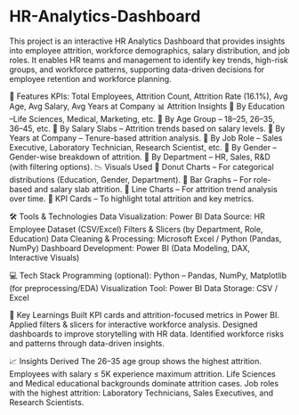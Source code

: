 # HR-Analytics-Dashboard
This project is an interactive HR Analytics Dashboard that provides insights into employee attrition, workforce demographics, salary distribution, and job roles. It enables HR teams and management to identify key trends, high-risk groups, and workforce patterns, supporting data-driven decisions for employee retention and workforce planning.

🚀 Features
KPIs: Total Employees, Attrition Count, Attrition Rate (16.1%), Avg Age, Avg Salary, Avg Years at Company
📊 Attrition Insights
📌 By Education –Life Sciences, Medical, Marketing, etc.
📌 By Age Group – 18–25, 26–35, 36–45, etc.
📌 By Salary Slabs – Attrition trends based on salary levels.
📌 By Years at Company – Tenure-based attrition analysis.
📌 By Job Role – Sales Executive, Laboratory Technician, Research Scientist, etc.
📌 By Gender – Gender-wise breakdown of attrition.
📌 By Department – HR, Sales, R&D (with filtering options).
📉 Visuals Used
📌 Donut Charts – For categorical distributions (Education, Gender, Department).
📌 Bar Graphs – For role-based and salary slab attrition.
📌 Line Charts – For attrition trend analysis over time.
📌 KPI Cards – To highlight total attrition and key metrics.

🛠️ Tools & Technologies
Data Visualization: Power BI
Data Source: HR Employee Dataset (CSV/Excel)
Filters & Slicers (by Department, Role, Education)
Data Cleaning & Processing: Microsoft Excel / Python (Pandas, NumPy)
Dashboard Development: Power BI (Data Modeling, DAX, Interactive Visuals)

💻 Tech Stack
Programming (optional): Python – Pandas, NumPy, Matplotlib (for preprocessing/EDA)
Visualization Tool: Power BI
Data Storage: CSV / Excel

🔑 Key Learnings
Built KPI cards and attrition-focused metrics in Power BI.
Applied filters & slicers for interactive workforce analysis.
Designed dashboards to improve storytelling with HR data.
Identified workforce risks and patterns through data-driven insights.

📈 Insights Derived
The 26–35 age group shows the highest attrition.
Employees with salary ≤ 5K experience maximum attrition.
Life Sciences and Medical educational backgrounds dominate attrition cases.
Job roles with the highest attrition: Laboratory Technicians, Sales Executives, and Research Scientists.
